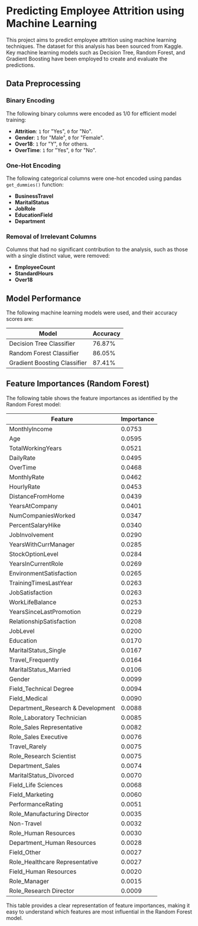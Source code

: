 # Predicting Employee Attrition using Machine Learning

This project aims to predict employee attrition using machine learning techniques. The dataset for this analysis has been sourced from Kaggle. Key machine learning models such as Decision Tree, Random Forest, and Gradient Boosting have been employed to create and evaluate the predictions.

## Data Preprocessing

### Binary Encoding
The following binary columns were encoded as 1/0 for efficient model training:

- **Attrition**: `1` for "Yes", `0` for "No".
- **Gender**: `1` for "Male", `0` for "Female".
- **Over18**: `1` for "Y", `0` for others.
- **OverTime**: `1` for "Yes", `0` for "No".

### One-Hot Encoding

The following categorical columns were one-hot encoded using pandas `get_dummies()` function:

- **BusinessTravel**
- **MaritalStatus**
- **JobRole**
- **EducationField**
- **Department**

### Removal of Irrelevant Columns

Columns that had no significant contribution to the analysis, such as those with a single distinct value, were removed:

- **EmployeeCount**
- **StandardHours**
- **Over18**
## Model Performance

The following machine learning models were used, and their accuracy scores are:

| Model                        | Accuracy  |
|------------------------------|-----------|
| Decision Tree Classifier     | 76.87%    |
| Random Forest Classifier     | 86.05%    |
| Gradient Boosting Classifier | 87.41%    |

## Feature Importances (Random Forest)

The following table shows the feature importances as identified by the Random Forest model:

| Feature                             | Importance |
|-------------------------------------|------------|
| MonthlyIncome                       | 0.0753     |
| Age                                 | 0.0595     |
| TotalWorkingYears                   | 0.0521     |
| DailyRate                           | 0.0495     |
| OverTime                             | 0.0468     |
| MonthlyRate                          | 0.0462     |
| HourlyRate                           | 0.0453     |
| DistanceFromHome                     | 0.0439     |
| YearsAtCompany                       | 0.0401     |
| NumCompaniesWorked                   | 0.0347     |
| PercentSalaryHike                    | 0.0340     |
| JobInvolvement                       | 0.0290     |
| YearsWithCurrManager                 | 0.0285     |
| StockOptionLevel                     | 0.0284     |
| YearsInCurrentRole                   | 0.0269     |
| EnvironmentSatisfaction              | 0.0265     |
| TrainingTimesLastYear                | 0.0263     |
| JobSatisfaction                      | 0.0263     |
| WorkLifeBalance                      | 0.0253     |
| YearsSinceLastPromotion              | 0.0229     |
| RelationshipSatisfaction             | 0.0208     |
| JobLevel                             | 0.0200     |
| Education                            | 0.0170     |
| MaritalStatus_Single                 | 0.0167     |
| Travel_Frequently                    | 0.0164     |
| MaritalStatus_Married                | 0.0106     |
| Gender                               | 0.0099     |
| Field_Technical Degree               | 0.0094     |
| Field_Medical                        | 0.0090     |
| Department_Research & Development    | 0.0088     |
| Role_Laboratory Technician           | 0.0085     |
| Role_Sales Representative            | 0.0082     |
| Role_Sales Executive                 | 0.0076     |
| Travel_Rarely                        | 0.0075     |
| Role_Research Scientist              | 0.0075     |
| Department_Sales                     | 0.0074     |
| MaritalStatus_Divorced               | 0.0070     |
| Field_Life Sciences                  | 0.0068     |
| Field_Marketing                      | 0.0060     |
| PerformanceRating                    | 0.0051     |
| Role_Manufacturing Director          | 0.0035     |
| Non-Travel                           | 0.0032     |
| Role_Human Resources                 | 0.0030     |
| Department_Human Resources           | 0.0028     |
| Field_Other                          | 0.0027     |
| Role_Healthcare Representative       | 0.0027     |
| Field_Human Resources                | 0.0020     |
| Role_Manager                         | 0.0015     |
| Role_Research Director               | 0.0009     |

This table provides a clear representation of feature importances, making it easy to understand which features are most influential in the Random Forest model.


